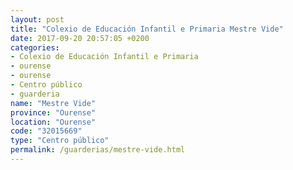 ```yaml
---
layout: post
title: "Colexio de Educación Infantil e Primaria Mestre Vide"
date: 2017-09-20 20:57:05 +0200
categories:
- Colexio de Educación Infantil e Primaria
- ourense
- ourense
- Centro público
- guarderia
name: "Mestre Vide"
province: "Ourense"
location: "Ourense"
code: "32015669"
type: "Centro público"
permalink: /guarderias/mestre-vide.html
---
```

